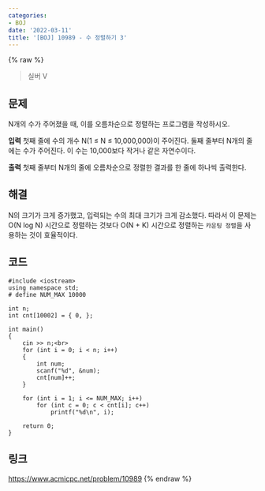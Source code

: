 ```yaml
---
categories:
- BOJ
date: '2022-03-11'
title: '[BOJ] 10989 - 수 정렬하기 3'
---
```


{% raw %}
> 실버 V<br>

## 문제
N개의 수가 주어졌을 때, 이를 오름차순으로 정렬하는 프로그램을 작성하시오.

**입력**
첫째 줄에 수의 개수 N(1 ≤ N ≤ 10,000,000)이 주어진다. 둘째 줄부터 N개의 줄에는 수가 주어진다. 이 수는 10,000보다 작거나 같은 자연수이다.

**출력**
첫째 줄부터 N개의 줄에 오름차순으로 정렬한 결과를 한 줄에 하나씩 출력한다.

##  해결
N의 크기가 크게 증가했고, 입력되는 수의 최대 크기가 크게 감소했다. 따라서 이 문제는 O(N log N) 시간으로 정렬하는 것보다 O(N + K) 시간으로 정렬하는 `카운팅 정렬`을 사용하는 것이 효율적이다.

## 코드
```
#include <iostream>
using namespace std;
# define NUM_MAX 10000

int n;
int cnt[10002] = { 0, };

int main()
{
	cin >> n;<br>
	for (int i = 0; i < n; i++)
	{
		int num;
		scanf("%d", &num);
		cnt[num]++;
	}
	
	for (int i = 1; i <= NUM_MAX; i++)
		for (int c = 0; c < cnt[i]; c++)
			printf("%d\n", i);
	
	return 0;
}
```

## 링크
https://www.acmicpc.net/problem/10989
{% endraw %}